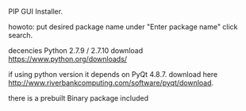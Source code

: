 PIP GUI Installer.

howoto:
put desired package name under "Enter package name" click search.


decencies
 Python 2.7.9 / 2.7.10
download https://www.python.org/downloads/

if using python version it depends on PyQt 4.8.7.
download here http://www.riverbankcomputing.com/software/pyqt/download.

there is a prebuilt Binary package included